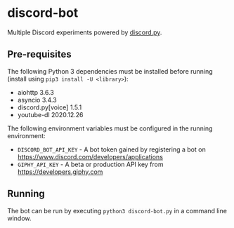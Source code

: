 # discord-bot
Multiple Discord experiments powered by [discord.py](https://discordpy.readthedocs.io/en/latest/api.html).  

## Pre-requisites
The following Python 3 dependencies must be installed before running (install using `pip3 install -U <library>`):  
- aiohttp 3.6.3  
- asyncio 3.4.3  
- discord.py[voice] 1.5.1  
- youtube-dl 2020.12.26   
  
The following environment variables must be configured in the running environment:  
- `DISCORD_BOT_API_KEY` - A bot token gained by registering a bot on https://www.discord.com/developers/applications  
- `GIPHY_API_KEY` - A beta or production API key from https://developers.giphy.com  

## Running 
The bot can be run by executing `python3 discord-bot.py` in a command line window.
